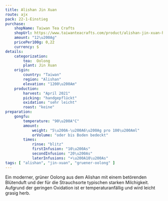```yaml
---
title: Alishan Jin Xuan
route: ajx
pack: 22-1-Einstieg
purchase:
    shopName: Taiwan Tea Crafts
    shopUrl: https://www.taiwanteacrafts.com/product/alishan-jin-xuan-high-mountain-oolong-tea
    amount: "12\u200Ag"
    pricePer100g: 0,22
    currency: $
details:
    categorization:
        tea:  Oolong
        plant: Jin Xuan
    origin:
        country: "Taiwan"
        region: "Alishan"
        elevation: "1200\u200Am"
    production:
        harvest: "April 2021"
        picking: "handgepflückt"
        oxidation: "sehr leicht"
        roast: "keine"
preparation:
    gongfu:
        temperature: "90\u200A°C"
        amount:
            weight: "5\u200A-\u200A6\u200Ag pro 100\u200Aml"
            orVolume: "oder bis Boden bedeckt"
        times:
            rinse: "blitz"
            firstInfusion: "10\u200As"
            secondInfusion: "20\u200As"
            laterInfusions: "+\u200A10\u200As"
tags: [ "alishan", "jin-xuan", "gruener-oolong" ]
---
```

Ein moderner, grüner Oolong aus dem Alishan mit einem betörenden Blütenduft und der für die Strauchsorte typischen starken Milchigkeit. Aufgrund der geringen Oxidation ist er temperaturanfällig und wird leicht grasig herb.